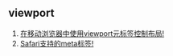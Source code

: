 ## viewport
1. [在移动浏览器中使用viewport元标签控制布局!](https://developer.mozilla.org/zh-CN/docs/Mobile/Viewport_meta_tag)
2. [Safari支持的meta标签!](https://developer.apple.com/library/safari/documentation/AppleApplications/Reference/SafariHTMLRef/Articles/MetaTags.html)
